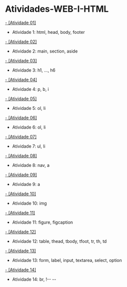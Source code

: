 # Atividades-WEB-I-HTML



[- [Atividade 01]](#Atividade_1)
- Atividade 1: html, head, body, footer

[- [Atividade 02]](#Atividade_2)
- Atividade 2: main, section, aside

[- [Atividade 03]](#Atividade_3)
- Atividade 3: h1, ..., h6

[- [Atividade 04]](#Atividade_4)
- Atividade 4: p, b, i

[- [Atividade 05]](#Atividade_5)
- Atividade 5: ol, li

[- [Atividade 06]](#Atividade_6)
- Atividade 6: ol, li

[- [Atividade 07]](#Atividade_7)
- Atividade 7: ul, li

[- [Atividade 08]](#Atividade_8)
- Atividade 8: nav, a

[- [Atividade 09]](#Atividade_9)
- Atividade 9: a

[- [Atividade 10]](#Atividade_10)
- Atividade 10: img

[- [Atividade 11]](#Atividade_11)
- Atividade 11: figure, figcaption

[- [Atividade 12]](#Atividade_12)
- Atividade 12: table, thead, tbody, tfoot, tr, th, td
  
[- [Atividade 13]](#Atividade_13)
- Atividade 13: form, label, input, textarea, select, option

[- [Atividade 14]](#Atividade_14)
- Atividade 14: br, !-- --
